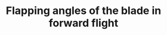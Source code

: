 ---
learningObjectiveId: "082.05.02"
parentId: "082.05"
title: Flapping angles of the blade in forward flight
---